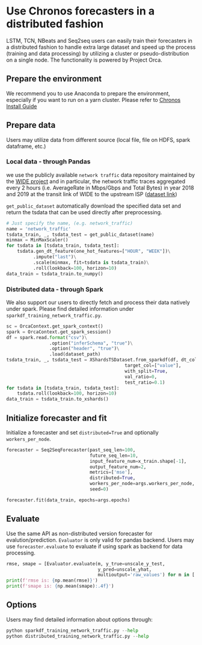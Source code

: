 # Use Chronos forecasters in a distributed fashion
LSTM, TCN, NBeats and Seq2seq users can easily train their forecasters in a distributed fashion to handle extra large dataset and speed up the process (training and data processing) by utilizing a cluster or pseudo-distribution on a single node. The functionality is powered by Project Orca.

## Prepare the environment
We recommend you to use Anaconda to prepare the environment, especially if you want to run on a yarn cluster.
Please refer to [Chronos Install Guide](https://bigdl.readthedocs.io/en/latest/doc/Chronos/Overview/install.html)

## Prepare data
Users may utilize data from different source (local file, file on HDFS, spark dataframe, etc.)
### Local data - through Pandas
we use the publicly available `network traffic` data repository maintained by the [WIDE project](http://mawi.wide.ad.jp/mawi/) and in particular, the network traffic traces aggregated every 2 hours (i.e. AverageRate in Mbps/Gbps and Total Bytes) in year 2018 and 2019 at the transit link of WIDE to the upstream ISP ([dataset link](http://mawi.wide.ad.jp/~agurim/dataset/))

`get_public_dataset` automatically download the specified data set and return the tsdata that can be used directly after preprocessing.
```python
# Just specify the name, (e.g. network_traffic)
name = 'network_traffic'
tsdata_train, _, tsdata_test = get_public_dataset(name)
minmax = MinMaxScaler()
for tsdata in [tsdata_train, tsdata_test]:
    tsdata.gen_dt_feature(one_hot_features=["HOUR", "WEEK"])\
          .impute("last")\
          .scale(minmax, fit=tsdata is tsdata_train)\
          .roll(lookback=100, horizon=10)
data_train = tsdata_train.to_numpy()
```
### Distributed data - through Spark
We also support our users to directly fetch and process their data natively under spark.
Please find detailed information under `sparkdf_training_network_traffic.py`.
```python
sc = OrcaContext.get_spark_context()
spark = OrcaContext.get_spark_session()
df = spark.read.format("csv")\
                .option("inferSchema", "true")\
                .option("header", "true")\
                .load(dataset_path)
tsdata_train, _, tsdata_test = XShardsTSDataset.from_sparkdf(df, dt_col="timestamp",
                                            target_col=["value"],
                                            with_split=True,
                                            val_ratio=0,
                                            test_ratio=0.1)
for tsdata in [tsdata_train, tsdata_test]:
    tsdata.roll(lookback=100, horizon=10)
data_train = tsdata_train.to_xshards()
```


## Initialize forecaster and fit
Initialize a forecaster and set `distributed=True` and optionally `workers_per_node`.
```python
forecaster = Seq2SeqForecaster(past_seq_len=100,
                               future_seq_len=10,
                               input_feature_num=x_train.shape[-1],
                               output_feature_num=2,
                               metrics=['mse'],
                               distributed=True,
                               workers_per_node=args.workers_per_node,
                               seed=0)

forecaster.fit(data_train, epochs=args.epochs)
```

## Evaluate
Use the same API as non-distributed version forecaster for evalution/prediction. `Evaluator` is only valid for pandas backend. Users may use `forecaster.evaluate` to evaluate if using spark as backend for data processing.
```python
rmse, smape = [Evaluator.evaluate(m, y_true=unscale_y_test,
                                  y_pred=unscale_yhat,
                                  multioutput='raw_values') for m in ['rmse', 'smape']]
print(f'rmse is: {np.mean(rmse)}')
print(f'smape is: {np.mean(smape):.4f}')
```

## Options
Users may find detailed information about options through:
```python
python sparkdf_training_network_traffic.py --help
python distributed_training_network_traffic.py --help
```
